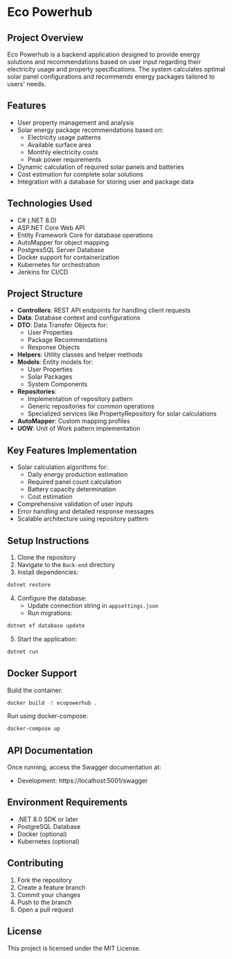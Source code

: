 # Eco Powerhub

## Project Overview
Eco Powerhub is a backend application designed to provide energy solutions and recommendations based on user input regarding their electricity usage and property specifications. The system calculates optimal solar panel configurations and recommends energy packages tailored to users' needs.

## Features
- User property management and analysis
- Solar energy package recommendations based on:
  - Electricity usage patterns
  - Available surface area
  - Monthly electricity costs
  - Peak power requirements
- Dynamic calculation of required solar panels and batteries
- Cost estimation for complete solar solutions
- Integration with a database for storing user and package data

## Technologies Used
- C# (.NET 8.0)
- ASP.NET Core Web API
- Entity Framework Core for database operations
- AutoMapper for object mapping
- PostgresSQL Server Database
- Docker support for containerization
- Kubernetes for orchestration
- Jenkins for CI/CD

## Project Structure
- **Controllers**: REST API endpoints for handling client requests
- **Data**: Database context and configurations
- **DTO**: Data Transfer Objects for:
  - User Properties
  - Package Recommendations
  - Response Objects
- **Helpers**: Utility classes and helper methods
- **Models**: Entity models for:
  - User Properties
  - Solar Packages
  - System Components
- **Repositories**: 
  - Implementation of repository pattern
  - Generic repositories for common operations
  - Specialized services like PropertyRepository for solar calculations
- **AutoMapper**: Custom mapping profiles
- **UOW**: Unit of Work pattern implementation

## Key Features Implementation
- Solar calculation algorithms for:
  - Daily energy production estimation
  - Required panel count calculation
  - Battery capacity determination
  - Cost estimation
- Comprehensive validation of user inputs
- Error handling and detailed response messages
- Scalable architecture using repository pattern

## Setup Instructions
1. Clone the repository
2. Navigate to the `Back-end` directory
3. Install dependencies:
```bash
dotnet restore
```
4. Configure the database:
   - Update connection string in `appsettings.json`
   - Run migrations:
```bash
dotnet ef database update
```
5. Start the application:
```bash
dotnet run
```

## Docker Support
Build the container:
```bash
docker build -t ecopowerhub .
```

Run using docker-compose:
```bash
docker-compose up
```

## API Documentation
Once running, access the Swagger documentation at:
- Development: https://localhost:5001/swagger

## Environment Requirements
- .NET 8.0 SDK or later
- PostgreSQL Database
- Docker (optional)
- Kubernetes (optional)

## Contributing
1. Fork the repository
2. Create a feature branch
3. Commit your changes
4. Push to the branch
5. Open a pull request

## License
This project is licensed under the MIT License.
